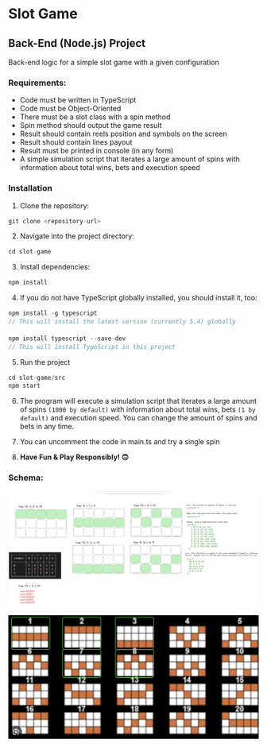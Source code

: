 # Slot Game

## Back-End (Node.js) Project

Back-end logic for a simple slot game with a given configuration

### Requirements:

- Code must be written in TypeScript
- Code must be Object-Oriented
- There must be a slot class with a spin method
- Spin method should output the game result
- Result should contain reels position and symbols on the screen
- Result should contain lines payout
- Result must be printed in console (in any form)
- A simple simulation script that iterates a large amount of spins with information about total wins, bets and execution speed

### Installation

1. Clone the repository:

```js
git clone <repository-url>
```

2. Navigate into the project directory:

```js
cd slot-game
```

3. Install dependencies:

```js
npm install
```

4. If you do not have TypeScript globally installed, you should install it, too:

```js
npm install -g typescript
// This will install the latest version (currently 5.4) globally

npm install typescript --save-dev
// This will install TypeScript in this project
```

5. Run the project

```js
cd slot-game/src
npm start
```

6. The program will execute a simulation script that iterates a large amount of spins `(1000 by default)` with information about total wins, bets `(1 by default)` and execution speed. You can change the amount of spins and bets in any time.

7. You can uncomment the code in main.ts and try a single spin
8. **Have Fun & Play Responsibly! 🙃**

### Schema:

![drawing](./slot-game/src/images/drawing.png)

![lines](./slot-game/src/images/lines.png)
